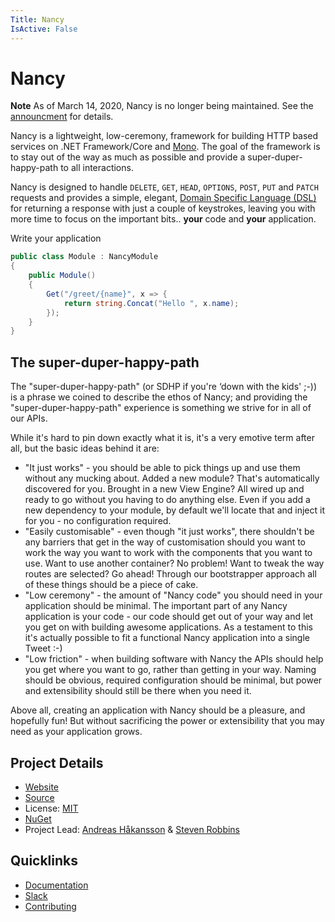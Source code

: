 ```yaml
---
Title: Nancy
IsActive: False
---
```

# Nancy

**Note** As of March 14, 2020, Nancy is no longer being maintained. See the [announcment](https://github.com/NancyFx/Nancy/issues/3010) for details.

Nancy is a lightweight, low-ceremony, framework for building HTTP based services on .NET Framework/Core and [Mono](https://mono-project.com). The goal of the framework is to stay out of the way as much as possible and provide a super-duper-happy-path to all interactions.

Nancy is designed to handle `DELETE`, `GET`, `HEAD`, `OPTIONS`, `POST`, `PUT` and `PATCH` requests and provides a simple, elegant, [Domain Specific Language (DSL)](https://en.wikipedia.org/wiki/Domain-specific_language) for returning a response with just a couple of keystrokes, leaving you with more time to focus on the important bits..
**your** code and **your** application.

Write your application

```csharp
public class Module : NancyModule
{
    public Module()
    {
        Get("/greet/{name}", x => {
            return string.Concat("Hello ", x.name);
        });
    }
}
```

## The super-duper-happy-path

The "super-duper-happy-path" (or SDHP if you're ‘down with the kids' ;-)) is a phrase we coined to describe the ethos of Nancy; and providing the "super-duper-happy-path" experience is something we strive for in all of our APIs.

While it's hard to pin down exactly what it is, it's a very emotive term after all, but the basic ideas behind it are:

* "It just works" - you should be able to pick things up and use them without any mucking about. Added a new module? That's automatically discovered for you. Brought in a new View Engine? All wired up and ready to go without you having to do anything else. Even if you add a new dependency to your module, by default we'll locate that and inject it for you - no configuration required.
* "Easily customisable" - even though "it just works", there shouldn't be any barriers that get in the way of customisation should you want to work the way you want to work with the components that you want to use. Want to use another container? No problem! Want to tweak the way routes are selected? Go ahead! Through our bootstrapper approach all of these things should be a piece of cake.
* "Low ceremony" - the amount of "Nancy code" you should need in your application should be minimal. The important part of any Nancy application is your code - our code should get out of your way and let you get on with building awesome applications. As a testament to this it's actually possible to fit a functional Nancy application into a single Tweet :-)
* "Low friction" - when building software with Nancy the APIs should help you get where you want to go, rather than getting in your way. Naming should be obvious, required configuration should be minimal, but power and extensibility should still be there when you need it.

Above all, creating an application with Nancy should be a pleasure, and hopefully fun! But without sacrificing the power or extensibility that you may need as your application grows.

## Project Details

- [Website](https://nancyfx.org/)
- [Source](https://github.com/NancyFx/Nancy)
- License: [MIT](https://github.com/dotnet/BenchmarkDotNet/blob/master/LICENSE.md)
- [NuGet](https://www.nuget.org/packages/Nancy)
- Project Lead: [Andreas Håkansson](https://github.com/thecodejunkie) & [Steven Robbins](https://github.com/grumpydev)

## Quicklinks

- [Documentation](https://github.com/NancyFx/Nancy/wiki/Documentation)
- [Slack](http://slack.nancyfx.org/)
- [Contributing](https://github.com/NancyFx/Nancy/blob/master/.github/CONTRIBUTING.md)
